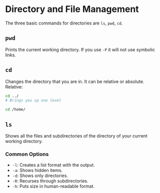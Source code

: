 # Directory and File Management

The three basic commands for directories are ```ls```, ```pwd```, ```cd```.

## ```pwd```

Prints the current working directory. If you use ```-P``` it will not use symbolic links.

## ```cd```

Changes the directory that you are in. It can be relative or absolute.  
Relative:

```Bash
cd ../
# Brings you up one level
```  

```Bash
cd /home/
```

## ```ls```

Shows all the files and subdirectories of the directory of your current working directory.

### Common Options

- ```-l```: Creates a list format with the output.
- ```-a```: Shows hidden items.
- ```-d```: Shows only directories.
- ```-R```: Recurses through subdirectories.
- ```-h```: Puts size in human-readable format.
